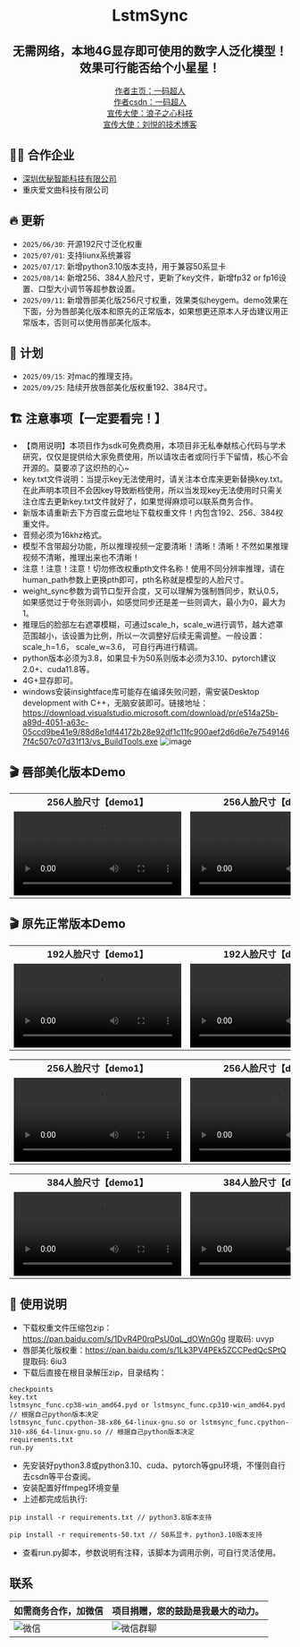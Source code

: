 <h1 align="center">LstmSync</h1>
<div align="center">
<h2 align="center">无需网络，本地4G显存即可使用的数字人泛化模型！效果可行能否给个小星星！</h2>
<a href="https://b23.tv/RL1mGQR">作者主页：一码超人</a><br/>
<a href="https://blog.csdn.net/weixin_47723549?type=blog">作者csdn：一码超人</a><br/>
<a href="https://b23.tv/4CKlq4Y">宣传大使：浪子之心科技</a><br/>
<a href="https://space.bilibili.com/3031494">宣传大使：刘悦的技术博客</a><br/>
</div>

## 🏋️‍♂️ 合作企业
- <a href="https://www.umi6.com">深圳优秘智能科技有限公司</a>
- 重庆爱文曲科技有限公司

## 🔥 更新

- `2025/06/30`: 开源192尺寸泛化权重
- `2025/07/01`: 支持liunx系统兼容
- `2025/07/17`: 新增python3.10版本支持，用于兼容50系显卡
- `2025/08/14`: 新增256、384人脸尺寸，更新了key文件，新增fp32 or fp16设置、口型大小调节等超参数设置。
- `2025/09/11`: 新增唇部美化版256尺寸权重，效果类似heygem。demo效果在下面，分为唇部美化版本和原先的正常版本，如果想更还原本人牙齿建议用正常版本，否则可以使用唇部美化版本。

## 📖 计划

- `2025/09/15`: 对mac的推理支持。
- `2025/09/25`: 陆续开放唇部美化版权重192、384尺寸。

## 🏗️ 注意事项【一定要看完！】

- 【商用说明】本项目作为sdk可免费商用，本项目非无私奉献核心代码与学术研究，仅仅是提供给大家免费使用，所以请攻击者或同行手下留情，核心不会开源的。莫要凉了这炽热的心~
- key.txt文件说明：当提示key无法使用时，请关注本仓库来更新替换key.txt。在此声明本项目不会因key导致断档使用，所以当发现key无法使用时只需关注仓库去更新key.txt文件就好了，如果觉得麻烦可以联系商务合作。
- 新版本请重新去下方百度云盘地址下载权重文件！内包含192、256、384权重文件。
- 音频必须为16khz格式。
- 模型不含带超分功能，所以推理视频一定要清晰！清晰！清晰！不然如果推理视频不清晰，推理出来也不清晰！
- 注意！注意！注意！切勿修改权重pth文件名称！使用不同分辨率推理，请在human_path参数上更换pth即可，pth名称就是模型的人脸尺寸。
- weight_sync参数为调节口型开合度，又可以理解为强制唇同步，默认0.5，如果感觉过于夸张则调小，如感觉同步还是差一些则调大，最小为0，最大为1。
- 推理后的脸部左右遮罩模糊，可通过scale_h，scale_w进行调节，越大遮罩范围越小，该设置为比例，所以一次调整好后续无需调整。一般设置：scale_h=1.6， scale_w=3.6， 可自行再进行精调。
- python版本必须为3.8，如果显卡为50系则版本必须为3.10、pytorch建议2.0+、cuda11.8等。
- 4G+显存即可。
- windows安装insightface库可能存在编译失败问题，需安装Desktop development with C++，无脑安装即可。链接地址：https://download.visualstudio.microsoft.com/download/pr/e514a25b-a89d-4051-a63c-05ccd9be41e9/88d8e1df44172b28e92df1c11fc900aef2d6d6e7e75491467f4c507c07d31f13/vs_BuildTools.exe
![image](https://github.com/user-attachments/assets/7c5ae4bf-e7d0-45dd-ae58-41f7c55ba25e)

## 🎬 唇部美化版本Demo

<table class="center">
  <tr style="font-weight: bolder;text-align:center;">
        <td width="50%"><b>256人脸尺寸【demo1】</b></td>
        <td width="50%"><b>256人脸尺寸【demo2】</b></td>
  </tr>
  <tr>
    <td>
      <video src=https://github.com/user-attachments/assets/9f4624f5-de40-4441-a5b8-04f0a993bf27 controls preload></video>
    </td>
    <td>
      <video src=https://github.com/user-attachments/assets/15f78778-1afe-404a-a88c-54464b90678c controls preload></video>
    </td>
  </tr>
</table>

## 🎬 原先正常版本Demo

<table class="center">
  <tr style="font-weight: bolder;text-align:center;">
        <td width="50%"><b>192人脸尺寸【demo1】</b></td>
        <td width="50%"><b>192人脸尺寸【demo2】</b></td>
  </tr>
  <tr>
    <td>
      <video src=https://github.com/user-attachments/assets/08a01251-b682-49d3-8243-cd5ceeb2f6f5 controls preload></video>
    </td>
    <td>
      <video src=https://github.com/user-attachments/assets/6c00f041-cddc-417e-9f90-6cb86693f43d controls preload></video>
    </td>
  </tr>
</table>


<table class="center">
  <tr style="font-weight: bolder;text-align:center;">
        <td width="50%"><b>256人脸尺寸【demo1】</b></td>
        <td width="50%"><b>256人脸尺寸【demo2】</b></td>
  </tr>
  <tr>
    <td>
      <video src=https://github.com/user-attachments/assets/738bddd1-b46d-448b-b67e-d67d3226222b controls preload></video>
    </td>
    <td>
      <video src=https://github.com/user-attachments/assets/c52c4ffc-1ea9-4e51-907c-bbb9b8d8a9e0 controls preload></video>
    </td>
  </tr>
</table>


<table class="center">
  <tr style="font-weight: bolder;text-align:center;">
        <td width="50%"><b>384人脸尺寸【demo1】</b></td>
        <td width="50%"><b>384人脸尺寸【demo2】</b></td>
  </tr>
  <tr>
    <td>
      <video src=https://github.com/user-attachments/assets/abe3a2ac-b71c-449c-aa19-c0d1cf90a72d controls preload></video>
    </td>
    <td>
      <video src=https://github.com/user-attachments/assets/daefb100-b776-45b3-9d9b-fc26e3d04a20 controls preload></video>
    </td>
  </tr>
</table>


## 📑 使用说明

- 下载权重文件压缩包zip：https://pan.baidu.com/s/1DvR4P0rqPsU0qL_dOWnG0g 提取码: uvyp
- 唇部美化版权重：https://pan.baidu.com/s/1Lk3PV4PEk5ZCCPedQcSPtQ 提取码: 6iu3
- 下载后直接在根目录解压zip，目录结构：
```
checkpoints
key.txt
lstmsync_func.cp38-win_amd64.pyd or lstmsync_func.cp310-win_amd64.pyd // 根据自己python版本决定
lstmsync_func.cpython-38-x86_64-linux-gnu.so or lstmsync_func.cpython-310-x86_64-linux-gnu.so // 根据自己python版本决定
requirements.txt
run.py
```
- 先安装好python3.8或python3.10、cuda、pytorch等gpu环境，不懂则自行去csdn等平台查阅。
- 安装配置好ffmpeg环境变量
- 上述都完成后执行:
```
pip install -r requirements.txt // python3.8版本支持
```
```
pip install -r requirements-50.txt // 50系显卡，python3.10版本支持
```
- 查看run.py脚本，参数说明有注释，该脚本为调用示例，可自行灵活使用。


## 联系
|  如需商务合作，加微信| 项目捐赠，您的鼓励是我最大的动力。                                                                        |
|-------------------|------------------------------------------------------------------------------------------|
| ![微信](https://github.com/user-attachments/assets/e95e42a2-a6ec-4fbd-b65a-28a08aa11eaf) | ![微信群聊](https://github.com/user-attachments/assets/6324f3c2-b3e7-43f3-9a27-b8d9bbf5986d) |


